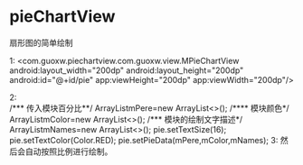 # pieChartView
扇形图的简单绘制

1:  <com.guoxw.piechartview.com.guoxw.view.MPieChartView
        android:layout_width="200dp"
        android:layout_height="200dp"
        android:id="@+id/pie"
        app:viewHeight="200dp"
        app:viewWidth="200dp"/>
        
2:  
     /*** 传入模块百分比**/
    ArrayList<Float>mPere=new ArrayList<>();
    /**** 模块颜色*/
    ArrayList<Integer>mColor=new ArrayList<>();
    /*** 模块的绘制文字描述*/
    ArrayList<String>mNames=new ArrayList<>();
    pie.setTextSize(16);
    pie.setTextColor(Color.RED);
    pie.setPieData(mPere,mColor,mNames);
3: 然后会自动按照比例进行绘制。
